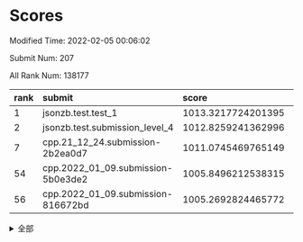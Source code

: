 # Scores

Modified Time: 2022-02-05 00:06:02

Submit Num: 207

All Rank Num: 138177

| rank |               submit               |       score        |       sigma        | pk_num |
| :--- | :--------------------------------- | :----------------- | :----------------- | :----- |
| 1    | jsonzb.test.test_1                 | 1013.3217724201395 | 0.7821066806532324 | 2675   |
| 2    | jsonzb.test.submission_level_4     | 1012.8259241362996 | 0.7862699529613639 | 2673   |
| 7    | cpp.21_12_24.submission-2b2ea0d7   | 1011.0745469765149 | 0.7603714358424782 | 2672   |
| 54   | cpp.2022_01_09.submission-5b0e3de2 | 1005.8496212538315 | 0.7124689038659269 | 2669   |
| 56   | cpp.2022_01_09.submission-816672bd | 1005.2692824465772 | 0.7172120519006222 | 2670   |


<details>
<summary>全部</summary>

| rank |                 submit                 |       score        |       sigma        | pk_num |
| :--- | :------------------------------------- | :----------------- | :----------------- | :----- |
| 1    | jsonzb.test.test_1                     | 1013.3217724201395 | 0.7821066806532324 | 2675   |
| 2    | jsonzb.test.submission_level_4         | 1012.8259241362996 | 0.7862699529613639 | 2673   |
| 3    | gobigger.level_3.submission_level_3_45 | 1011.692018905903  | 0.7760755331013626 | 2672   |
| 4    | gobigger.level_3.submission_level_3_21 | 1011.4719327076402 | 0.7772935081014564 | 2667   |
| 5    | gobigger.level_3.submission_level_3_16 | 1011.2866508950681 | 0.7902392629065604 | 2670   |
| 6    | gobigger.level_3.submission_level_3_3  | 1011.1234555087965 | 0.762505074738572  | 2670   |
| 7    | cpp.21_12_24.submission-2b2ea0d7       | 1011.0745469765149 | 0.7603714358424782 | 2672   |
| 8    | gobigger.level_3.submission_level_3_20 | 1010.8791078361178 | 0.7617151266119746 | 2671   |
| 9    | gobigger.level_3.submission_level_3_25 | 1010.7023419970884 | 0.7727890084647977 | 2671   |
| 10   | gobigger.level_3.submission_level_3_8  | 1010.6740052186345 | 0.7733121259688525 | 2673   |
| 11   | gobigger.level_3.submission_level_3_2  | 1010.6500653450915 | 0.7724345861234134 | 2669   |
| 12   | gobigger.level_3.submission_level_3_40 | 1010.580170998129  | 0.759621449164413  | 2668   |
| 13   | gobigger.level_3.submission_level_3_38 | 1010.5527014670278 | 0.7358873302273163 | 2667   |
| 14   | gobigger.level_3.submission_level_3_14 | 1010.5260831444837 | 0.7783815520745917 | 2672   |
| 15   | gobigger.level_3.submission_level_3_34 | 1010.4801775603588 | 0.7434443649735815 | 2670   |
| 16   | gobigger.level_3.submission_level_3_41 | 1010.423536968641  | 0.7591193504800396 | 2674   |
| 17   | gobigger.level_3.submission_level_3_1  | 1010.3825243620414 | 0.7747560874059386 | 2666   |
| 18   | gobigger.level_3.submission_level_3_0  | 1010.3606223292255 | 0.7799336282250243 | 2671   |
| 19   | gobigger.level_3.submission_level_3_43 | 1010.3318118748756 | 0.7485700578590478 | 2671   |
| 20   | gobigger.level_3.submission_level_3_46 | 1010.3274644660947 | 0.7887536263287424 | 2666   |
| 21   | gobigger.level_3.submission_level_3_10 | 1010.3094567452162 | 0.7616868535977924 | 2667   |
| 22   | gobigger.level_3.submission_level_3_23 | 1010.1145436046461 | 0.7507702867707859 | 2673   |
| 23   | gobigger.level_3.submission_level_3_17 | 1010.0952935647721 | 0.7401430552080971 | 2673   |
| 24   | gobigger.level_3.submission_level_3_26 | 1009.9591691554249 | 0.7475392356397343 | 2668   |
| 25   | gobigger.level_3.submission_level_3_4  | 1009.9470811125476 | 0.7808150937451889 | 2667   |
| 26   | gobigger.level_3.submission_level_3_5  | 1009.8921208945395 | 0.7667948803959219 | 2675   |
| 27   | gobigger.level_3.submission_level_3_12 | 1009.8857400231936 | 0.7535340844885812 | 2670   |
| 28   | gobigger.level_3.submission_level_3_31 | 1009.8396282100839 | 0.7845308645767163 | 2674   |
| 29   | gobigger.level_3.submission_level_3_35 | 1009.81905094436   | 0.7423387924522589 | 2669   |
| 30   | gobigger.level_3.submission_level_3_13 | 1009.8143288926402 | 0.7829265409234667 | 2669   |
| 31   | gobigger.level_3.submission_level_3_47 | 1009.7509136219468 | 0.7489040850205555 | 2675   |
| 32   | gobigger.level_3.submission_level_3_18 | 1009.6871634301176 | 0.7588856977316129 | 2667   |
| 33   | gobigger.level_3.submission_level_3_48 | 1009.6518899656581 | 0.7510864896340591 | 2670   |
| 34   | gobigger.level_3.submission_level_3_39 | 1009.6094576981615 | 0.7649079688570655 | 2669   |
| 35   | gobigger.level_3.submission_level_3_27 | 1009.5462589278745 | 0.7399417687323404 | 2669   |
| 36   | gobigger.level_3.submission_level_3_42 | 1009.5380700775504 | 0.7556383637161143 | 2671   |
| 37   | gobigger.level_3.submission_level_3_49 | 1009.5319717201144 | 0.7432443125626469 | 2668   |
| 38   | gobigger.level_3.submission_level_3_44 | 1009.4805269788316 | 0.7394143033744814 | 2672   |
| 39   | gobigger.level_3.submission_level_3_19 | 1009.3975711033868 | 0.7549400990390858 | 2665   |
| 40   | gobigger.level_3.submission_level_3_32 | 1009.37910914407   | 0.7607185158123809 | 2668   |
| 41   | gobigger.level_3.submission_level_3_11 | 1009.3753398208024 | 0.7647022479788668 | 2669   |
| 42   | gobigger.level_3.submission_level_3_30 | 1009.3210649498284 | 0.7508310187874342 | 2671   |
| 43   | gobigger.level_3.submission_level_3_9  | 1009.3139528212802 | 0.7652268303661914 | 2675   |
| 44   | gobigger.level_3.submission_level_3_37 | 1009.2713197280799 | 0.7533907160790111 | 2670   |
| 45   | gobigger.level_3.submission_level_3_6  | 1009.2698161539718 | 0.7552156124153915 | 2669   |
| 46   | gobigger.level_3.submission_level_3_22 | 1008.9089189382047 | 0.7466203094514486 | 2670   |
| 47   | gobigger.level_3.submission_level_3_24 | 1008.7542687123487 | 0.7472899566526936 | 2674   |
| 48   | gobigger.level_3.submission_level_3_29 | 1008.7485534774353 | 0.7553490646381474 | 2668   |
| 49   | gobigger.level_3.submission_level_3_36 | 1008.6978631480339 | 0.7467349345625834 | 2672   |
| 50   | gobigger.level_3.submission_level_3_7  | 1008.5838412041329 | 0.7714240329406123 | 2672   |
| 51   | gobigger.level_3.submission_level_3_15 | 1008.5076222643686 | 0.7528096969861391 | 2670   |
| 52   | gobigger.level_3.submission_level_3_28 | 1008.4306644704161 | 0.7547417713346212 | 2667   |
| 53   | gobigger.level_3.submission_level_3_33 | 1008.083284913395  | 0.7539488750057378 | 2673   |
| 54   | cpp.2022_01_09.submission-5b0e3de2     | 1005.8496212538315 | 0.7124689038659269 | 2669   |
| 55   | gobigger.level_1.submission_level_1_12 | 1005.7481741150816 | 0.7242770965697142 | 2664   |
| 56   | cpp.2022_01_09.submission-816672bd     | 1005.2692824465772 | 0.7172120519006222 | 2670   |
| 57   | gobigger.level_1.submission_level_1_16 | 1004.6659927875537 | 0.7113690496722923 | 2673   |
| 58   | gobigger.level_1.submission_level_1_15 | 1004.3893792909961 | 0.7323149241828383 | 2670   |
| 59   | gobigger.level_1.submission_level_1_36 | 1004.3033522664489 | 0.7109926081512332 | 2676   |
| 60   | gobigger.level_1.submission_level_1_49 | 1004.2590758036579 | 0.7229786362278251 | 2670   |
| 61   | gobigger.level_1.submission_level_1_32 | 1004.2240117911834 | 0.7173485590576297 | 2670   |
| 62   | gobigger.level_1.submission_level_1_13 | 1004.1778789018665 | 0.7107834873856596 | 2671   |
| 63   | gobigger.level_1.submission_level_1_47 | 1003.9811369612099 | 0.7131175752498518 | 2670   |
| 64   | gobigger.level_1.submission_level_1_43 | 1003.924114665526  | 0.7151514031052258 | 2669   |
| 65   | gobigger.level_1.submission_level_1_6  | 1003.9137704838279 | 0.7246519818345049 | 2667   |
| 66   | gobigger.level_1.submission_level_1_48 | 1003.7344626419011 | 0.7307786593136477 | 2668   |
| 67   | gobigger.level_1.submission_level_1_9  | 1003.714926647478  | 0.7109531453649646 | 2674   |
| 68   | gobigger.level_1.submission_level_1_45 | 1003.6803799986347 | 0.7142662931015918 | 2665   |
| 69   | gobigger.level_1.submission_level_1_20 | 1003.6749350037153 | 0.7120952209459718 | 2674   |
| 70   | gobigger.level_1.submission_level_1_4  | 1003.6442266043391 | 0.717133655091161  | 2675   |
| 71   | gobigger.level_1.submission_level_1_8  | 1003.614471634989  | 0.7134755163317498 | 2673   |
| 72   | gobigger.level_1.submission_level_1_5  | 1003.5871292690803 | 0.7226444174211819 | 2673   |
| 73   | gobigger.level_1.submission_level_1_26 | 1003.5115176553766 | 0.7205160755452522 | 2667   |
| 74   | gobigger.level_1.submission_level_1_24 | 1003.4942536080853 | 0.7237780720177118 | 2668   |
| 75   | gobigger.level_1.submission_level_1_34 | 1003.4807738715256 | 0.7106957626505924 | 2674   |
| 76   | gobigger.level_1.submission_level_1_2  | 1003.4523777512917 | 0.7007390362388677 | 2669   |
| 77   | gobigger.level_1.submission_level_1_31 | 1003.4165699905287 | 0.7202441419045492 | 2670   |
| 78   | gobigger.level_1.submission_level_1_23 | 1003.3858061962139 | 0.7189968862061227 | 2675   |
| 79   | gobigger.level_1.submission_level_1_27 | 1003.3713359902548 | 0.7054581201786156 | 2674   |
| 80   | gobigger.level_1.submission_level_1_14 | 1003.3533392740666 | 0.7163121155377039 | 2671   |
| 81   | gobigger.level_1.submission_level_1_35 | 1003.3102453709549 | 0.7085404800001277 | 2664   |
| 82   | gobigger.level_1.submission_level_1_40 | 1003.1825251594094 | 0.7144635526725222 | 2672   |
| 83   | gobigger.level_1.submission_level_1_10 | 1003.1721044207302 | 0.7128287749781859 | 2671   |
| 84   | gobigger.level_1.submission_level_1_37 | 1003.1589039302144 | 0.7277074940636556 | 2670   |
| 85   | gobigger.level_1.submission_level_1_25 | 1003.1526499090113 | 0.7027682653939582 | 2671   |
| 86   | gobigger.level_1.submission_level_1_11 | 1003.1362931418794 | 0.7232301401833539 | 2670   |
| 87   | gobigger.level_1.submission_level_1_42 | 1003.0609878721428 | 0.7206101080254698 | 2668   |
| 88   | gobigger.level_1.submission_level_1_46 | 1003.0213171974439 | 0.7094307893253851 | 2668   |
| 89   | gobigger.level_1.submission_level_1_18 | 1002.8618749834368 | 0.7082302023493405 | 2670   |
| 90   | gobigger.level_1.submission_level_1_41 | 1002.8059045188263 | 0.7113196807674881 | 2672   |
| 91   | gobigger.level_1.submission_level_1_1  | 1002.7372073651201 | 0.7117494411931519 | 2670   |
| 92   | gobigger.level_1.submission_level_1_19 | 1002.7040732941223 | 0.7123663053237058 | 2673   |
| 93   | gobigger.level_1.submission_level_1_38 | 1002.6705870755349 | 0.7276533057032708 | 2665   |
| 94   | gobigger.level_1.submission_level_1_39 | 1002.659905897463  | 0.7042157105566512 | 2671   |
| 95   | gobigger.level_1.submission_level_1_21 | 1002.6577243292417 | 0.7111486864475457 | 2669   |
| 96   | gobigger.level_1.submission_level_1_44 | 1002.6058191133675 | 0.708482215724496  | 2668   |
| 97   | gobigger.level_1.submission_level_1_33 | 1002.5406068008322 | 0.7245469123212953 | 2666   |
| 98   | gobigger.level_1.submission_level_1_0  | 1002.4907683691807 | 0.7112243627863164 | 2665   |
| 99   | gobigger.level_1.submission_level_1_28 | 1002.3990669107653 | 0.7118258357334688 | 2671   |
| 100  | gobigger.level_1.submission_level_1_30 | 1002.3502917252272 | 0.7095578010782748 | 2665   |
| 101  | gobigger.level_1.submission_level_1_17 | 1002.329915429762  | 0.7058796725137455 | 2669   |
| 102  | gobigger.level_1.submission_level_1_29 | 1002.1575510692929 | 0.7135409988078871 | 2672   |
| 103  | gobigger.level_1.submission_level_1_22 | 1001.9748167804764 | 0.708198040936465  | 2671   |
| 104  | gobigger.level_1.submission_level_1_7  | 1001.9512837269344 | 0.7232980212093862 | 2666   |
| 105  | gobigger.level_1.submission_level_1_3  | 1001.7909732778662 | 0.71116504811871   | 2663   |
| 106  | gobigger.random.submission_random_44   | 997.2600861052838  | 0.7064010092011865 | 2672   |
| 107  | gobigger.random.submission_random_35   | 997.0576294815904  | 0.700820043287965  | 2675   |
| 108  | gobigger.random.submission_random_3    | 997.0385728676888  | 0.7158229961659766 | 2667   |
| 109  | gobigger.random.submission_random_37   | 996.9879800203281  | 0.7051567321570343 | 2671   |
| 110  | gobigger.random.submission_random_1    | 996.7592398107438  | 0.7136832596190513 | 2675   |
| 111  | gobigger.random.submission_random_4    | 996.5810021722431  | 0.6999652440470625 | 2675   |
| 112  | gobigger.random.submission_random_24   | 996.5346290237878  | 0.7242172017401208 | 2673   |
| 113  | gobigger.random.submission_random_31   | 996.5235549745469  | 0.7062509054666849 | 2670   |
| 114  | gobigger.random.submission_random_45   | 996.3728616386218  | 0.7031123226349594 | 2671   |
| 115  | gobigger.random.submission_random_36   | 996.3554210175571  | 0.7164514019855228 | 2667   |
| 116  | gobigger.random.submission_random_48   | 996.3274415791832  | 0.7073681774759071 | 2668   |
| 117  | gobigger.random.submission_random_21   | 996.2978228321864  | 0.7185815574288985 | 2673   |
| 118  | gobigger.random.submission_random_40   | 996.2506136717665  | 0.7204268901890014 | 2673   |
| 119  | gobigger.random.submission_random_46   | 996.2334985427966  | 0.6987798584194544 | 2669   |
| 120  | gobigger.random.submission_random_47   | 996.2200940392314  | 0.7078391347705032 | 2668   |
| 121  | gobigger.random.submission_random_28   | 996.2153672051678  | 0.7259754714405787 | 2672   |
| 122  | gobigger.random.submission_random_14   | 996.1601167595419  | 0.724110439791048  | 2671   |
| 123  | gobigger.random.submission_random_13   | 996.1417030702771  | 0.6927947725916918 | 2675   |
| 124  | gobigger.random.submission_random_29   | 996.1270580848399  | 0.7030295593375301 | 2668   |
| 125  | gobigger.random.submission_random_20   | 996.1167523210014  | 0.7179587977896458 | 2670   |
| 126  | gobigger.random.submission_random_23   | 996.102628656382   | 0.7199044330314845 | 2669   |
| 127  | gobigger.random.submission_random_9    | 996.0393732208883  | 0.7098316542088403 | 2671   |
| 128  | gobigger.random.submission_random_38   | 995.9554234428664  | 0.7182526433889405 | 2667   |
| 129  | gobigger.random.submission_random_2    | 995.829138680564   | 0.7138253352799256 | 2671   |
| 130  | gobigger.random.submission_random_11   | 995.8211383805798  | 0.716474424700664  | 2672   |
| 131  | gobigger.random.submission_random_22   | 995.8164400702312  | 0.7077267527690732 | 2669   |
| 132  | gobigger.random.submission_random_5    | 995.789538866482   | 0.7106761005293539 | 2668   |
| 133  | gobigger.random.submission_random_30   | 995.7633847057032  | 0.6961280883613663 | 2671   |
| 134  | gobigger.random.submission_random_25   | 995.7272393966135  | 0.7093196024976048 | 2665   |
| 135  | gobigger.random.submission_random_41   | 995.7113953101701  | 0.7185182035702347 | 2668   |
| 136  | gobigger.random.submission_random_10   | 995.6746806170805  | 0.7070259241257298 | 2673   |
| 137  | gobigger.random.submission_random_43   | 995.6622156092255  | 0.7127756295014414 | 2673   |
| 138  | gobigger.random.submission_random_49   | 995.6422989330451  | 0.7069631968939756 | 2671   |
| 139  | gobigger.random.submission_random_7    | 995.516349516133   | 0.7204177392164495 | 2666   |
| 140  | gobigger.random.submission_random_15   | 995.5113698020576  | 0.719949700427721  | 2666   |
| 141  | gobigger.random.submission_random_8    | 995.4738735266714  | 0.7192718426977605 | 2665   |
| 142  | gobigger.random.submission_random_33   | 995.3928477939711  | 0.7126768176403181 | 2670   |
| 143  | gobigger.random.submission_random_16   | 995.3906384968664  | 0.7319945234777444 | 2667   |
| 144  | gobigger.random.submission_random_6    | 995.3230090857131  | 0.736138749825308  | 2668   |
| 145  | gobigger.random.submission_random_19   | 995.2605784752152  | 0.7123161232892533 | 2667   |
| 146  | gobigger.random.submission_random_0    | 995.2433558526167  | 0.7134357550733254 | 2673   |
| 147  | gobigger.random.submission_random_27   | 995.2245926207625  | 0.7214309804815945 | 2673   |
| 148  | gobigger.random.submission_random_12   | 995.2237237072321  | 0.7198315979940333 | 2669   |
| 149  | gobigger.random.submission_random_32   | 995.0645311151317  | 0.7239561001536602 | 2671   |
| 150  | gobigger.random.submission_random_17   | 995.0225237151159  | 0.7028055227435689 | 2666   |
| 151  | gobigger.random.submission_random_42   | 994.6950079731758  | 0.7343175278614137 | 2671   |
| 152  | gobigger.random.submission_random_18   | 994.5119822450317  | 0.7316668060418349 | 2664   |
| 153  | gobigger.random.submission_random_26   | 994.4380278915555  | 0.7278071887256334 | 2670   |
| 154  | gobigger.random.submission_random_34   | 994.2194671296311  | 0.7248739843255914 | 2671   |
| 155  | gobigger.level_2.submission_level_2_31 | 994.1880070563171  | 0.7403955725272036 | 2673   |
| 156  | gobigger.random.submission_random_39   | 994.1270609584292  | 0.7228348631633951 | 2671   |
| 157  | gobigger.level_2.submission_level_2_14 | 993.9465981163556  | 0.7557485780915222 | 2669   |
| 158  | gobigger.level_2.submission_level_2_8  | 993.7361544591245  | 0.739954824369963  | 2661   |
| 159  | gobigger.level_2.submission_level_2_40 | 993.5804924915171  | 0.7376166558120032 | 2671   |
| 160  | gobigger.level_2.submission_level_2_39 | 993.5075580867634  | 0.724310296560496  | 2669   |
| 161  | gobigger.level_2.submission_level_2_37 | 993.4683576752002  | 0.7325640064790166 | 2671   |
| 162  | gobigger.level_2.submission_level_2_3  | 993.192021108909   | 0.7525469542784705 | 2673   |
| 163  | gobigger.level_2.submission_level_2_15 | 993.174230594992   | 0.7525800928661889 | 2670   |
| 164  | gobigger.level_2.submission_level_2_2  | 993.0949071746487  | 0.7265888588555625 | 2672   |
| 165  | gobigger.level_2.submission_level_2_36 | 993.0667860103654  | 0.7347952190985207 | 2673   |
| 166  | gobigger.level_2.submission_level_2_47 | 993.0345202780877  | 0.7250561316622953 | 2671   |
| 167  | gobigger.level_2.submission_level_2_12 | 992.9994678100213  | 0.7252411902083089 | 2675   |
| 168  | gobigger.level_2.submission_level_2_27 | 992.9144335703404  | 0.729610010666382  | 2669   |
| 169  | gobigger.level_2.submission_level_2_44 | 992.8026230745878  | 0.7391089491308613 | 2673   |
| 170  | gobigger.level_2.submission_level_2_6  | 992.7505084211436  | 0.7316407898345665 | 2674   |
| 171  | gobigger.level_2.submission_level_2_46 | 992.7076939696894  | 0.742939047386282  | 2671   |
| 172  | gobigger.level_2.submission_level_2_13 | 992.683156041205   | 0.7459549187475645 | 2666   |
| 173  | gobigger.level_2.submission_level_2_23 | 992.6619869316681  | 0.7402501224358327 | 2674   |
| 174  | gobigger.level_2.submission_level_2_9  | 992.6130627066619  | 0.7326936687780949 | 2674   |
| 175  | gobigger.level_2.submission_level_2_19 | 992.5447672798479  | 0.7451258813572003 | 2669   |
| 176  | gobigger.level_2.submission_level_2_42 | 992.5084379320529  | 0.7604464757052545 | 2671   |
| 177  | gobigger.level_2.submission_level_2_34 | 992.4732521340007  | 0.7423685368106382 | 2668   |
| 178  | gobigger.level_2.submission_level_2_7  | 992.2608418509312  | 0.742071256354485  | 2665   |
| 179  | gobigger.level_2.submission_level_2_0  | 992.215950096658   | 0.7624030009130444 | 2671   |
| 180  | gobigger.level_2.submission_level_2_32 | 992.1867391644879  | 0.7567289398498364 | 2672   |
| 181  | gobigger.level_2.submission_level_2_38 | 992.1717496314257  | 0.7502559216930523 | 2672   |
| 182  | gobigger.level_2.submission_level_2_20 | 992.046136199292   | 0.7589354600430648 | 2668   |
| 183  | gobigger.level_2.submission_level_2_1  | 991.8892789116112  | 0.771846790513634  | 2675   |
| 184  | gobigger.level_2.submission_level_2_25 | 991.8487581769324  | 0.7591349715244861 | 2672   |
| 185  | gobigger.level_2.submission_level_2_17 | 991.8271378210287  | 0.7305061653006074 | 2667   |
| 186  | gobigger.level_2.submission_level_2_18 | 991.7703868930303  | 0.7440528944448525 | 2671   |
| 187  | gobigger.level_2.submission_level_2_24 | 991.7665465853463  | 0.7378380948371986 | 2672   |
| 188  | gobigger.level_2.submission_level_2_4  | 991.741354426265   | 0.7483066945784342 | 2674   |
| 189  | gobigger.level_2.submission_level_2_30 | 991.6548967191659  | 0.7530564836167443 | 2672   |
| 190  | gobigger.level_2.submission_level_2_26 | 991.6484984727391  | 0.7480129953440455 | 2670   |
| 191  | gobigger.level_2.submission_level_2_48 | 991.6441846704413  | 0.7541180457605792 | 2668   |
| 192  | gobigger.level_2.submission_level_2_22 | 991.5812044138124  | 0.7426616157969116 | 2668   |
| 193  | gobigger.level_2.submission_level_2_49 | 991.4749953443851  | 0.7576042243560345 | 2667   |
| 194  | gobigger.level_2.submission_level_2_33 | 991.4537169608919  | 0.7561520292085865 | 2669   |
| 195  | gobigger.level_2.submission_level_2_43 | 991.3952156869414  | 0.7569222226876903 | 2669   |
| 196  | gobigger.level_2.submission_level_2_21 | 991.3727918800448  | 0.7464891506469244 | 2673   |
| 197  | gobigger.level_2.submission_level_2_28 | 991.2754841717291  | 0.7519088553801645 | 2669   |
| 198  | gobigger.level_2.submission_level_2_35 | 991.1133425698258  | 0.7700024872847395 | 2667   |
| 199  | gobigger.level_2.submission_level_2_5  | 990.9484412192287  | 0.7614027820792004 | 2667   |
| 200  | gobigger.level_2.submission_level_2_16 | 990.9273174186409  | 0.7555435732153231 | 2671   |
| 201  | gobigger.level_2.submission_level_2_45 | 990.9268944134983  | 0.7758472370540291 | 2670   |
| 202  | gobigger.level_2.submission_level_2_10 | 990.8647859273432  | 0.7461174608751366 | 2667   |
| 203  | gobigger.level_2.submission_level_2_41 | 990.7216192745758  | 0.7569029916854871 | 2668   |
| 204  | gobigger.level_2.submission_level_2_29 | 990.7001253703487  | 0.7636192063663648 | 2668   |
| 205  | gobigger.level_2.submission_level_2_11 | 990.5562229465779  | 0.7720405336238909 | 2671   |
| 206  | gobigger.none.submission_none_0        | 977.1158495286592  | 1.441358414572258  | 2672   |
| 207  | gobigger.none.submission_none_1        | 976.4501589158464  | 1.4975859970718959 | 2674   |

</details>